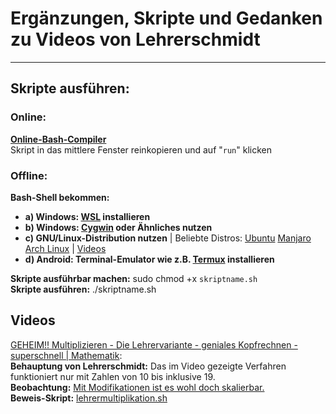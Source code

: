 # Ergänzungen, Skripte und Gedanken zu Videos von Lehrerschmidt  
-------------------------------------------------------------
## Skripte ausführen:  
### Online: 
**[Online-Bash-Compiler](https://repl.it/languages/bash)**  
Skript in das mittlere Fenster reinkopieren und auf "`run`" klicken
### Offline:  
**Bash-Shell bekommen:**  
  * **a) Windows: [WSL](https://docs.microsoft.com/de-de/windows/wsl/install-win10) installieren** 
  * **b) Windows: [Cygwin](https://www.cygwin.com/) oder Ähnliches nutzen**   
  * **c) GNU/Linux-Distribution nutzen** | Beliebte Distros: [Ubuntu](https://www.heise.de/tipps-tricks/Wie-installiert-man-Ubuntu-auf-seinem-PC-3877156.html) [Manjaro](https://www.heise.de/newsticker/meldung/Manjaro-18-0-Topaktuelles-Arch-Linux-aber-leicht-zu-konfigurieren-4212116.html) [Arch Linux](https://wiki.archlinux.de/title/Anleitung_f%C3%BCr_Einsteiger) | [Videos](http://unicks.eu)  
  * **d) Android: Terminal-Emulator wie z.B. [Termux](https://termux.com/) installieren**  
  
**Skripte ausführbar machen:** sudo chmod +x `skriptname.sh`   
**Skripte ausführen:** ./skriptname.sh  


## Videos  
[GEHEIM!! Multiplizieren - Die Lehrervariante - geniales Kopfrechnen - superschnell | Mathematik](https://www.youtube.com/watch?v=CqFApSTSMRM):  
**Behauptung von Lehrerschmidt:** Das im Video gezeigte Verfahren funktioniert nur mit Zahlen von 10 bis inklusive 19.   
**Beobachtung:** [Mit Modifikationen ist es wohl doch skalierbar.](https://www.youtube.com/watch?v=CqFApSTSMRM&lc=UgxHFN6B_lyU1hF15lZ4AaABAg)  
**Beweis-Skript:** [lehrermultiplikation.sh](https://github.com/schrmh/lehrerschmidt/blob/master/lehrermultiplikation.sh)  

